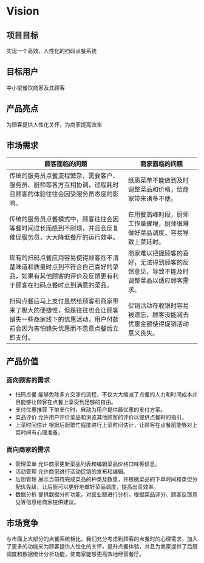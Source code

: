 # Vision

## 项目目标

实现一个高效、人性化的扫码点餐系统

## 目标用户

中小型餐饮商家及其顾客

## 产品亮点

为顾客提供人性化关怀，为商家提高效率

## 市场需求

| 顾客面临的问题 | 商家面临的问题 | 
| ------- | ------- | 
| 传统的服务员点餐流程繁杂，需要客户、服务员、厨师等各方互相协调，过程耗时且顾客的体验往往会因受服务员态度的影响。| 纸质菜单不能做到及时调整菜品和价格，给商家带来诸多不便。 | 
| 传统的服务员点餐模式中，顾客往往会因等餐时间过长而感到不耐烦，并且会反复催促服务员，大大降低餐厅的运行效率。|在用餐高峰时段，厨师工作量骤增，厨师很难做好菜品调度，容易导致上菜延时。|
| 现有的扫码点餐应用容易使得顾客在不清楚味道和质量时点到不符合自己喜好的菜品，如果有其他顾客的评价及反馈更有利于顾客在扫码点餐时点到满意的菜品。|商家难以把握顾客的喜好，无法得到顾客的反馈意见，导致不能及时调整菜品以适应顾客需求。|
| 扫码点餐后马上支付虽然给顾客和商家带来了极大的便捷性，但是往往也会让顾客错失一些商家线下的优惠活动，用户付款前会因为害怕错失优惠而不愿意点餐后立即支付。|促销活动在收银时容易被遗忘，顾客没能减去优惠金额使得促销活动意义丧失。|

## 产品价值

### 面向顾客的需求

- 扫码点餐
  能够免除多方交涉的流程，不仅大大缩减了点餐的人力和时间成本并且能够让顾客在点餐上享受到足够的自由。
- 支付优惠推荐
  下单支付时，自动为用户提供最优惠的支付方案。
- 菜品评价
  允许用户评价菜品和浏览其他顾客的评价以提供点餐时的指引。
- 上菜时间估计
  根据后厨繁忙程度进行上菜时间估计，让顾客在点餐前能够对上菜时间有心理准备。

### 面向商家的需求

- 管理菜单
  允许商家更新菜品列表和编辑菜品价格口味等信息。
- 活动管理
  允许商家进行活动促销的发布和编辑。
- 后厨管理
  展示当前待完成菜品的种类及数量，并根据菜品的下单时间和类型分配优先级，让后厨可以更好地做好菜品调度，提高出菜效率。
- 数据分析
  提供数据分析功能，对营业额进行分析，根据菜品评分、顾客反馈意见等信息给商家提供建议。

## 市场竞争

与市面上大部分的点餐系统相比，我们充分考虑到顾客的点餐时的心理需求，加入了更多的功能来为顾客提供人性化的关怀，提升点餐体验，并且为商家提供了后厨调度和数据统计分析功能，使商家能够更高效地经营餐厅。
